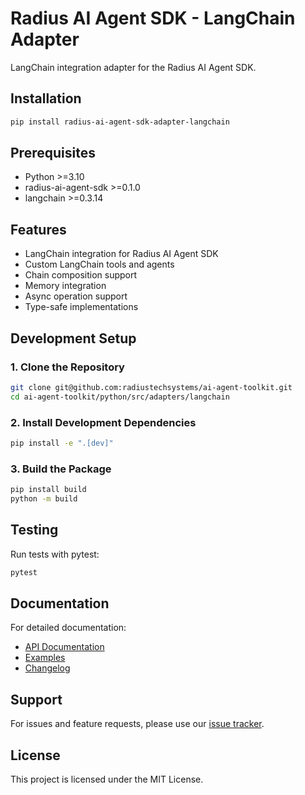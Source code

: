 # Radius AI Agent SDK - LangChain Adapter

LangChain integration adapter for the Radius AI Agent SDK.

## Installation

```bash
pip install radius-ai-agent-sdk-adapter-langchain
```

## Prerequisites

- Python >=3.10
- radius-ai-agent-sdk >=0.1.0
- langchain >=0.3.14

## Features

- LangChain integration for Radius AI Agent SDK
- Custom LangChain tools and agents
- Chain composition support
- Memory integration
- Async operation support
- Type-safe implementations

## Development Setup

### 1. Clone the Repository

```bash
git clone git@github.com:radiustechsystems/ai-agent-toolkit.git
cd ai-agent-toolkit/python/src/adapters/langchain
```

### 2. Install Development Dependencies

```bash
pip install -e ".[dev]"
```

### 3. Build the Package

```bash
pip install build
python -m build
```

## Testing

Run tests with pytest:

```bash
pytest
```

## Documentation

For detailed documentation:

- [API Documentation](https://github.com/radiustechsystems/ai-agent-toolkit/blob/main/python/src/adapters/langchain/README.md)
- [Examples](https://github.com/radiustechsystems/ai-agent-toolkit/tree/main/python/examples)
- [Changelog](https://github.com/radiustechsystems/ai-agent-toolkit/blob/main/python/CHANGELOG.md)

## Support

For issues and feature requests, please use our [issue tracker](https://github.com/radiustechsystems/ai-agent-toolkit/issues).

## License

This project is licensed under the MIT License.
